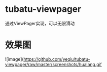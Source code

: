 # tubatu-viewpager
通过ViewPager实现，可以无限滑动









# 效果图



![image](https://github.com/yeqiu/tubatu-viewpager/raw/master/screenshots/hualang.gif